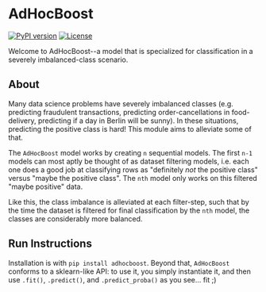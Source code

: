 # AdHocBoost
[![PyPI version](https://badge.fury.io/py/adhocboost.svg)](https://github.com/deliveryhero/adhocboost)
[![License](https://img.shields.io/github/license/mashape/apistatus.svg)](https://github.com/deliveryhero/adhocboost)

Welcome to AdHocBoost--a model that is specialized for classification in a severely imbalanced-class scenario.

## About
Many data science problems have severely imbalanced classes (e.g. predicting fraudulent transactions, predicting
order-cancellations in food-delivery, predicting if a day in Berlin will be sunny). In these situations, predicting the
positive class is hard! This module aims to alleviate some of that.

The `AdHocBoost` model works by creating `n` sequential models. The first `n-1` models can most aptly be thought of
as dataset filtering models, i.e. each one does a good job at classifying rows as "definitely _not_ the positive class"
versus "maybe the positive class". The `nth` model only works on this filtered "maybe positive" data.

Like this, the class imbalance is alleviated at each filter-step, such that by the time the dataset is filtered for
final classification by the `nth` model, the classes are considerably more balanced.

## Run Instructions
Installation is with `pip install adhocboost`. Beyond that, `AdHocBoost` conforms to a sklearn-like API: to use
it, you simply instantiate it, and then use `.fit()`, `.predict()`, and `.predict_proba()` as you see... fit ;)
